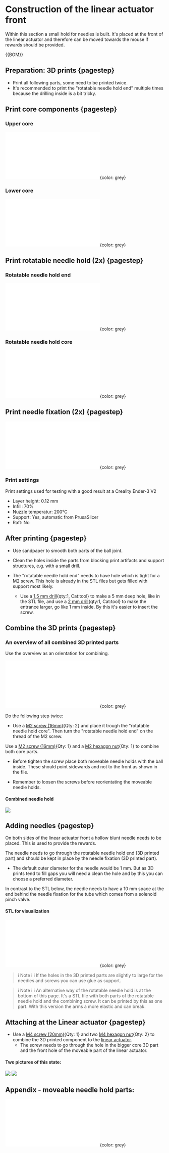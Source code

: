 # Construction of the linear actuator front

Within this section a small hold for needles is built. It's placed at the front of the linear actuator and therefore can be moved towards the mouse if rewards should be provided. 



{{BOM}}


## Preparation: 3D prints {pagestep}

- Print all following parts, some need to be printed twice.
- It's recommended to print the "rotatable needle hold end" multiple times because the drilling inside is a bit tricky.


## Print core components {pagestep}

### Upper core

![](models/rewards_center_01.stl){color: grey}

### Lower core

![](models/rewards_center_02.stl){color: grey}

## Print rotatable needle hold (2x) {pagestep}

### Rotatable needle hold end
![](models/rewards_mnh_end_01001.stl){color: grey}

### Rotatable needle hold core
![](models/rewards_mnh_end_02001.stl){color: grey}


## Print needle fixation (2x) {pagestep}
![](models/rewards_needle_fixation.stl){color: grey}




### Print settings

Print settings used for testing with a good result at a Creality Ender-3 V2

- Layer height: 0.12 mm
- Infill: 70%
- Nuzzle temperatur: 200°C
- Support: Yes, automatic from PrusaSlicer
- Raft: No

## After printing {pagestep}

- Use sandpaper to smooth both parts of the ball joint.
- Clean the holes inside the parts from blocking print artifacts and support structures, e.g. with a small drill.

- The "rotatable needle hold end" needs to have hole which is tight for a M2 screw. This hole is already in the STL files but gets filled with support most likely. 

    - Use a [1.5 mm drill](tools.yml#1_5mmdrill){qty:1, Cat:tool} to make a 5 mm deep hole, like in the STL file, and use a [2 mm drill](tools.yml#2mmdrill){qty:1, Cat:tool} to make the entrance larger, go like 1 mm inside. By this it's easier to insert the screw.








## Combine the 3D prints  {pagestep}


### An overview of all combined 3D printed parts

Use the overview as an orientation for combining.

![](models/rewards_all.stl){color: grey}

Do the following step twice: 

- Use a [M2 screw (16mm)](screws.yml#m2x16mm_screw){Qty: 2} and place it trough the "rotatable needle hold core". Then turn the  "rotatable needle hold end" on the thread of the M2 screw.


Use a [M2 screw (16mm)](screws.yml#m2x16mm_screw){Qty: 1} and a [M2 hexagon nut](screws.yml#m2_hexagon_nuts){Qty: 1} to combine both core parts. 

- Before tighten the screw place both moveable needle holds with the ball inside. These should point sidewards and not to the front as shown in the file.

- Remember to loosen the screws before reorientating the moveable needle holds.


#### Combined needle hold
 

![](images/hold_03001.jpg)


## Adding needles {pagestep}

On both sides of the linear actuator front a hollow blunt needle needs to be placed. This is used to provide the rewards. 

The needle needs to go through the rotatable needle hold end (3D printed part) and should be kept in place by the needle fixation (3D printed part). 

-   The default  outer diameter for the needle would be 1 mm. But as 3D prints tend to fill gaps you will need a clean the hole and by this you can choose a preferred diameter.  

In contrast to the STL below, the needle needs to have a 10 mm space at the end behind the needle fixation for the tube which comes from a solenoid pinch valve. 

#### STL for visualization
![](models/rewards_all.stl){color: grey}



>i Note
>i
>i If the holes in the 3D printed parts are slightly to large for the needles and screws you can use glue as support.




>i Note
>i
>i An alternative way of the rotatable needle hold is at the bottom of this page. It's a STL file with both parts of the rotatable needle hold and the combining screw. It can be printed by this as one part. With this version the arms a more elastic and can break.



## Attaching at the Linear actuator {pagestep}


- Use a [M4 screw (20mm)](screws.yml#m4x20mm_screw){Qty: 1} and two [M4 hexagon nut](screws.yml#m4_hexagon_nuts){Qty: 2} to combine the 3D printed component to the [linear actuator](electronic.yml#LinActuator50mm). 
    - The screw needs to go through the hole in the bigger core 3D part and the front hole of the moveable part of the linear actuator.

#### Two pictures of this state:

![](images/hold_01001.jpg)
![](images/hold_02001.jpg)




## Appendix - moveable needle hold parts:


![](models/rewards_moveable_needle_hold.stl){color: grey}

